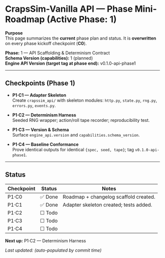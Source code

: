 # CrapsSim-Vanilla API — Phase Mini-Roadmap (Active Phase: 1)

**Purpose**  
This page summarizes the **current** phase plan and status. It is **overwritten** on every phase kickoff checkpoint (**C0**).

**Phase:** 1 — API Scaffolding & Determinism Contract  
**Schema Version (capabilities):** 1 (planned)  
**Engine API Version (target tag at phase end):** v0.1.0-api-phase1

---

## Checkpoints (Phase 1)

- **P1·C1 — Adapter Skeleton**  
  Create `crapssim_api/` with skeleton modules:
  `http.py`, `state.py`, `rng.py`, `errors.py`, `events.py`.

- **P1·C2 — Determinism Harness**  
  Seeded RNG wrapper; action/roll tape recorder; reproducibility test.

- **P1·C3 — Version & Schema**  
  Surface `engine_api.version` and `capabilities.schema_version`.

- **P1·C4 — Baseline Conformance**  
  Prove identical outputs for identical `{spec, seed, tape}`; tag `v0.1.0-api-phase1`.

---

## Status

| Checkpoint | Status  | Notes |
|------------|---------|-------|
| P1·C0      | ✅ Done | Roadmap + changelog scaffold created. |
| P1·C1      | ✅ Done | Adapter skeleton created; tests added. |
| P1·C2      | ☐ Todo  |  |
| P1·C3      | ☐ Todo  |  |
| P1·C4      | ☐ Todo  |  |

**Next up:** P1·C2 — Determinism Harness

_Last updated: (auto-populated by commit time)_
